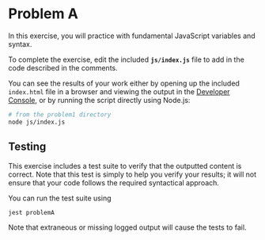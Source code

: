 # Problem A

In this exercise, you will practice with fundamental JavaScript variables and syntax.

To complete the exercise, edit the included **`js/index.js`** file to add in the code described in the comments.

You can see the results of your work either by opening up the included `index.html` file in a browser and viewing the output in the [Developer Console](https://developers.google.com/web/tools/chrome-devtools/console/), or by running the script directly using Node.js:

```bash
# from the problem1 directory
node js/index.js
```


## Testing
This exercise includes a test suite to verify that the outputted content is correct. Note that this test is simply to help you verify your results; it will not ensure that your code follows the required syntactical approach.

You can run the test suite using

```bash
jest problemA
```

Note that extraneous or missing logged output will cause the tests to fail.
